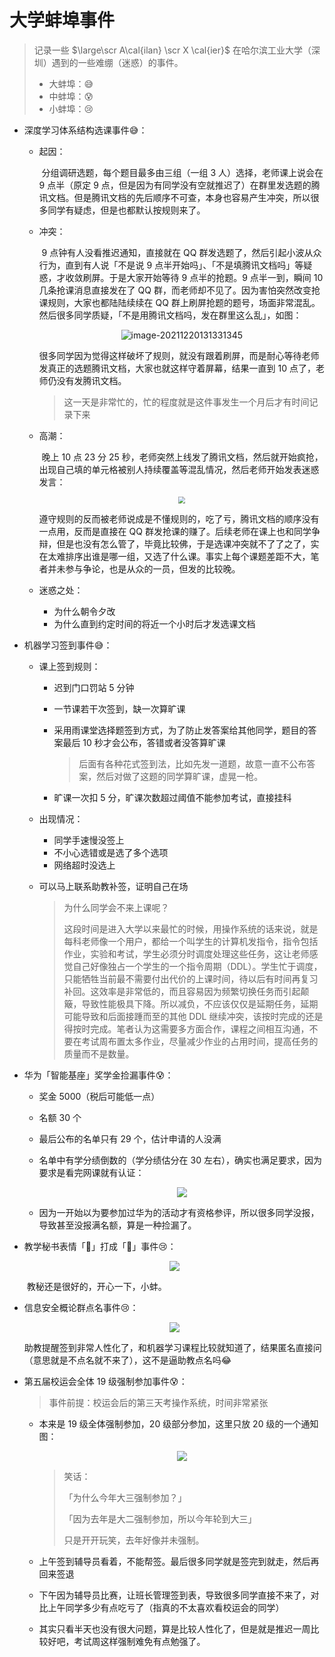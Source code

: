 # 大学蚌埠事件

> 记录一些 $\large\scr A\cal{ilan} \scr X \cal{ier}$ 在哈尔滨工业大学（深圳）遇到的一些难绷（迷惑）的事件。
>
> + 大蚌埠：😅
> + 中蚌埠：😰
> + 小蚌埠：😢

+ 深度学习体系结构选课事件😅：

  + 起因：

    ​	分组调研选题，每个题目最多由三组（一组 3 人）选择，老师课上说会在 9 点半（原定 9 点，但是因为有同学没有空就推迟了）在群里发选题的腾讯文档。但是腾讯文档的先后顺序不可查，本身也容易产生冲突，所以很多同学有疑虑，但是也都默认按规则来了。

  + 冲突：

    ​	9 点钟有人没看推迟通知，直接就在 QQ 群发选题了，然后引起小波从众行为，直到有人说「不是说 9 点半开始吗」、「不是填腾讯文档吗」等疑惑，才收敛刷屏。于是大家开始等待 9 点半的抢题。9 点半一到，瞬间 10 几条抢课消息直接发在了 QQ 群，而老师却不见了。因为害怕突然改变抢课规则，大家也都陆陆续续在 QQ 群上刷屏抢题的题号，场面非常混乱。然后很多同学质疑，「不是用腾讯文档吗，发在群里这么乱」，如图：

    <div align="center"><img src="./蚌埠事件.assets/student_question.png" alt="image-20211220131331345" /></div>

    ​	很多同学因为觉得这样破坏了规则，就没有跟着刷屏，而是耐心等待老师发真正的选题腾讯文档，大家也就这样守着屏幕，结果一直到 10 点了，老师仍没有发腾讯文档。

    > 这一天是非常忙的，忙的程度就是这件事发生一个月后才有时间记录下来

  + 高潮：

    ​	晚上 10 点 23 分 25 秒，老师突然上线发了腾讯文档，然后就开始疯抢，出现自己填的单元格被别人持续覆盖等混乱情况，然后老师开始发表迷惑发言：

    <div align="center"><img src="./蚌埠事件.assets/dla_teacher_reply.jpg" style="zoom:70%;" ></div>

    ​	遵守规则的反而被老师说成是不懂规则的，吃了亏，腾讯文档的顺序没有一点用，反而是直接在 QQ 群发抢课的赚了。后续老师在课上也和同学争辩，但是也没有怎么管了，毕竟比较佛，于是选课冲突就不了了之了，实在太难排序出谁是哪一组，又选了什么课。事实上每个课题差距不大，笔者并未参与争论，也是从众的一员，但发的比较晚。

  + 迷惑之处：

    + 为什么朝令夕改
    + 为什么直到约定时间的将近一个小时后才发选课文档

+ 机器学习签到事件😅：

  + 课上签到规则：

    + 迟到门口罚站 5 分钟

    + 一节课若干次签到，缺一次算旷课

    + 采用雨课堂选择题签到方式，为了防止发答案给其他同学，题目的答案最后 10 秒才会公布，答错或者没答算旷课

      > 后面有各种花式签到法，比如先发一道题，故意一直不公布答案，然后对做了这题的同学算旷课，虚晃一枪。

    + 旷课一次扣 5 分，旷课次数超过阈值不能参加考试，直接挂科

  + 出现情况：

    + 同学手速慢没签上
    + 不小心选错或是选了多个选项
    + 网络超时没选上

  + 可以马上联系助教补签，证明自己在场

    > 为什么同学会不来上课呢？
    >
    > ​	这段时间是进入大学以来最忙的时候，用操作系统的话来说，就是每科老师像一个用户，都给一个叫学生的计算机发指令，指令包括作业，实验和考试，学生必须分时调度处理这些任务，这让老师感觉自己好像独占一个学生的一个指令周期（DDL）。学生忙于调度，只能牺牲当前最不需要付出代价的上课时间，待以后有时间再复习补回。这效率是非常低的，而且容易因为频繁切换任务而引起颠簸，导致性能极具下降。所以减负，不应该仅仅是延期任务，延期可能导致和后面接踵而至的其他 DDL 继续冲突，该按时完成的还是得按时完成。笔者认为这需要多方面合作，课程之间相互沟通，不要在考试周布置太多作业，尽量减少作业的占用时间，提高任务的质量而不是数量。

+ 华为「智能基座」奖学金捡漏事件😰：

  + 奖金 5000（税后可能低一点）

  + 名额 30 个

  + 最后公布的名单只有 29 个，估计申请的人没满

  + 名单中有学分绩倒数的（学分绩估分在 30 左右），确实也满足要求，因为要求是看完网课就有认证：

    <div align="center"><img src="./蚌埠事件.assets/image-20211220152222042.png"></div>

  + 因为一开始以为要参加过华为的活动才有资格参评，所以很多同学没报，导致甚至没报满名额，算是一种捡漏了。

+ 教学秘书表情「🌹」打成「🥀」事件😢：

  <div align="center"><img src="./蚌埠事件.assets/1.png"></div>

  ​	教秘还是很好的，开心一下，小蚌。

+ 信息安全概论群点名事件😢：

  <div align="center"><img src="./蚌埠事件.assets/image-20211220152658325.png"></div>

  ​	助教提醒签到非常人性化了，和机器学习课程比较就知道了，结果匿名直接问（意思就是不点名就不来了），这不是逼助教点名吗😂

+ 第五届校运会全体 19 级强制参加事件😰：

  > 事件前提：校运会后的第三天考操作系统，时间非常紧张

  + 本来是 19 级全体强制参加，20 级部分参加，这里只放 20 级的一个通知图：

    <div align="center"><img src="./蚌埠事件.assets/QQ图片20211209150905.jpg"/></div>

    > 笑话：
    >
    > 「为什么今年大三强制参加？」
    >
    > 「因为去年是大二强制参加，所以今年轮到大三」
    >
    > 只是开开玩笑，去年好像并未强制。

  + 上午签到辅导员看着，不能帮签。最后很多同学就是签完到就走，然后再回来签退

  + 下午因为辅导员比赛，让班长管理签到表，导致很多同学直接不来了，对比上午同学多少有点吃亏了（指真的不太喜欢看校运会的同学）

  + 其实只看半天也没有很大问题，算是比较人性化了，但是就是推迟一周比较好吧，考试周这样强制难免有点勉强了。
